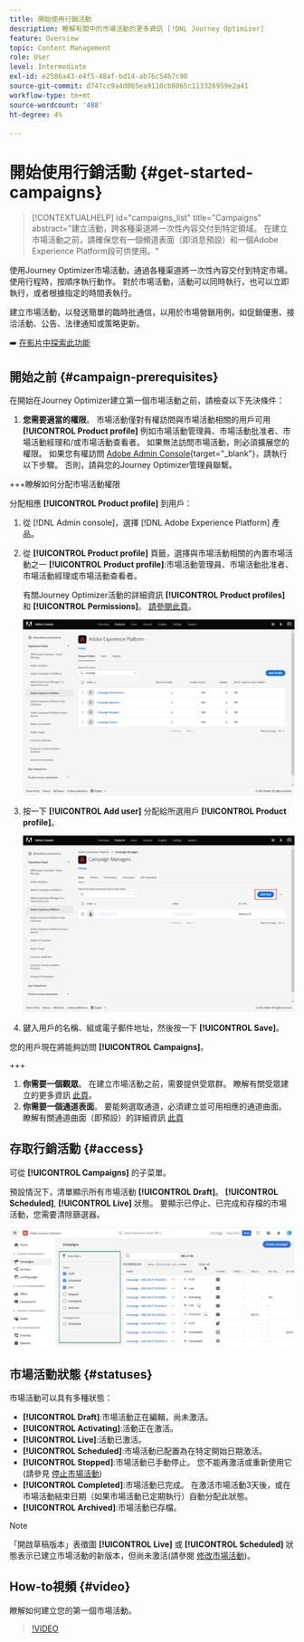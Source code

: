 ```yaml
---
title: 開始使用行銷活動
description: 瞭解有關中的市場活動的更多資訊 [!DNL Journey Optimizer]
feature: Overview
topic: Content Management
role: User
level: Intermediate
exl-id: e2506a43-e4f5-48af-bd14-ab76c54b7c90
source-git-commit: d747cc9a4d065ea9110cb8065c113326959e2a41
workflow-type: tm+mt
source-wordcount: '488'
ht-degree: 4%

---
```


# 開始使用行銷活動 {#get-started-campaigns}

>[!CONTEXTUALHELP]
>id="campaigns_list"
>title="Campaigns"
>abstract="建立活動，跨各種渠道將一次性內容交付到特定領域。 在建立市場活動之前，請確保您有一個頻道表面（即消息預設）和一個Adobe Experience Platform段可供使用。"

使用Journey Optimizer市場活動，通過各種渠道將一次性內容交付到特定市場。 使用行程時，按順序執行動作。 對於市場活動，活動可以同時執行，也可以立即執行，或者根據指定的時間表執行。

建立市場活動，以發送簡單的臨時批通信，以用於市場營銷用例，如促銷優惠、接洽活動、公告、法律通知或策略更新。

➡️ [在影片中探索此功能](#video)

<!--You can create two types of campaigns:

* **Scheduled campaigns** allow for simple ad-hoc batch communications for marketing use cases like promotional offers, engagement campaigns, announcements, legal notices, or policy updates.
* **API Triggered Campaigns** allow for simple transactional/operational messages with REST APIs (password reset, card abandonment, etc.), where the need may involve personalization using profile attributes and contextual data from payload.-->

## 開始之前 {#campaign-prerequisites}

在開始在Journey Optimizer建立第一個市場活動之前，請檢查以下先決條件：

1. **您需要適當的權限**。 市場活動僅對有權訪問與市場活動相關的用戶可用 **[!UICONTROL Product profile]** 例如市場活動管理員、市場活動批准者、市場活動經理和/或市場活動查看者。 如果無法訪問市場活動，則必須擴展您的權限。 如果您有權訪問 [Adobe Admin Console](https://adminconsole.adobe.com/){target=&quot;_blank&quot;}，請執行以下步驟。 否則，請與您的Journey Optimizer管理員聯繫。

+++瞭解如何分配市場活動權限

分配相應 **[!UICONTROL Product profile]** 到用戶：

1. 從 [!DNL Admin console]，選擇 [!DNL Adobe Experience Platform] 產品。

1. 從 **[!UICONTROL Product profile]** 頁籤，選擇與市場活動相關的內置市場活動之一 **[!UICONTROL Product profile]**:市場活動管理員、市場活動批准者、市場活動經理或市場活動查看者。

   有關Journey Optimizer活動的詳細資訊 **[!UICONTROL Product profiles]** 和 **[!UICONTROL Permissions]**。 [請參閱此頁](../administration/ootb-product-profiles.md)。

   ![](assets/do-not-localize/admin_1.png)

1. 按一下 **[!UICONTROL Add user]** 分配給所選用戶 **[!UICONTROL Product profile]**。

   ![](assets/do-not-localize/admin_2.png)

1. 鍵入用戶的名稱、組或電子郵件地址，然後按一下 **[!UICONTROL Save]**。

您的用戶現在將能夠訪問 **[!UICONTROL Campaigns]**。

+++

1. **你需要一個觀眾**。 在建立市場活動之前，需要提供受眾群。 瞭解有關受眾建立的更多資訊 [此頁](../segment/about-segments.md)。
1. **你需要一個通道表面**。 要能夠選取通道，必須建立並可用相應的通道曲面。 瞭解有關通道曲面（即預設）的詳細資訊 [此頁](../configuration/channel-surfaces.md)

## 存取行銷活動 {#access}

可從 **[!UICONTROL Campaigns]** 的子菜單。

預設情況下，清單顯示所有市場活動 **[!UICONTROL Draft]**。 **[!UICONTROL Scheduled]**, **[!UICONTROL Live]** 狀態。 要顯示已停止、已完成和存檔的市場活動，您需要清除篩選器。

![](assets/create-campaign-list.png)

## 市場活動狀態 {#statuses}

市場活動可以具有多種狀態：

* **[!UICONTROL Draft]**:市場活動正在編輯，尚未激活。
* **[!UICONTROL Activating]**:活動正在激活。
* **[!UICONTROL Live]**:活動已激活。
* **[!UICONTROL Scheduled]**:市場活動已配置為在特定開始日期激活。
* **[!UICONTROL Stopped]**:市場活動已手動停止。 您不能再激活或重新使用它(請參見 [停止市場活動](modify-stop-campaign.md#stop))
* **[!UICONTROL Completed]**:市場活動已完成。 在激活市場活動3天後，或在市場活動結束日期（如果市場活動已定期執行）自動分配此狀態。
* **[!UICONTROL Archived]**:市場活動已存檔。

>[!NOTE]
>
>「開啟草稿版本」表徵圖 **[!UICONTROL Live]** 或 **[!UICONTROL Scheduled]** 狀態表示已建立市場活動的新版本，但尚未激活(請參閱 [修改市場活動](modify-stop-campaign.md#modify))。

## How-to視頻 {#video}

瞭解如何建立您的第一個市場活動。

>[!VIDEO](https://video.tv.adobe.com/v/346680?quality=12)
